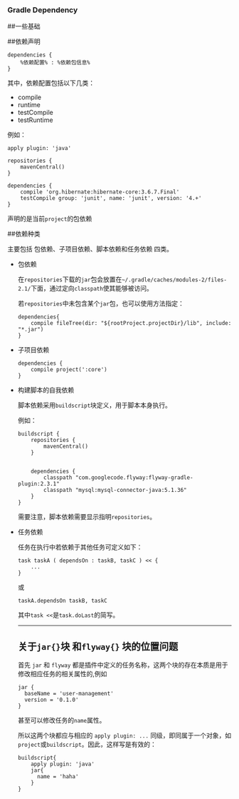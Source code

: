 ### Gradle Dependency

##一些基础


##依赖声明

```
dependencies {
    %依赖配置% : %依赖包信息%
}
```

其中，依赖配置包括以下几类：
- compile
- runtime
- testCompile
- testRuntime

例如：

```
apply plugin: 'java'

repositories {
    mavenCentral()
}

dependencies {
    compile 'org.hibernate:hibernate-core:3.6.7.Final'
    testCompile group: 'junit', name: 'junit', version: '4.+'
}
```

声明的是当前```project```的包依赖

##依赖种类

主要包括 包依赖、子项目依赖、脚本依赖和任务依赖 四类。

- 包依赖

  在```repositories```下载的```jar```包会放置在```~/.gradle/caches/modules-2/files-2.1/```下面，通过定向```classpath```使其能够被访问。
  
  若```repositories```中未包含某个```jar```包，也可以使用方法指定：
  
  ```
  dependencies{
      compile fileTree(dir: "${rootProject.projectDir}/lib", include: "*.jar")
  }
  ```

- 子项目依赖

  ```
  dependencies {
      compile project(':core')
  }
  ```

- 构建脚本的自我依赖

  脚本依赖采用```buildscript```块定义，用于脚本本身执行。
  
  例如：
  
  ```
  buildscript {
      repositories {
          mavenCentral()
      }
  
  
      dependencies {
          classpath "com.googlecode.flyway:flyway-gradle-plugin:2.3.1"
          classpath "mysql:mysql-connector-java:5.1.36"
      }
  }
  ```

  需要注意，脚本依赖需要显示指明```repositories```。

- 任务依赖

  任务在执行中若依赖于其他任务可定义如下：
  ```
  task taskA ( dependsOn : taskB, taskC ) << {
      ...
  }
  ```
  或
  ```
  taskA.dependsOn taskB, taskC
  ```
  
  其中```task <<```是```task.doLast```的简写。
  
  
  ----
  
  ## 关于```jar{}```块 和```flyway{}``` 块的位置问题
  
  首先 ```jar``` 和 ```flyway``` 都是插件中定义的任务名称，这两个块的存在本质是用于修改相应任务的相关属性的,例如
  
  ```
  jar {
    baseName = 'user-management'
    version = '0.1.0'
  }
  ```
  
  甚至可以修改任务的```name```属性。
  
  所以这两个块都应与相应的 ```apply plugin: ...``` 同级，即同属于一个对象，如```project```或```buildscript```。因此，这样写是有效的：
  
  ```
  buildscript{
      apply plugin: 'java'
      jar{
        name = 'haha'
      }
  }
  ```
  
  
  
